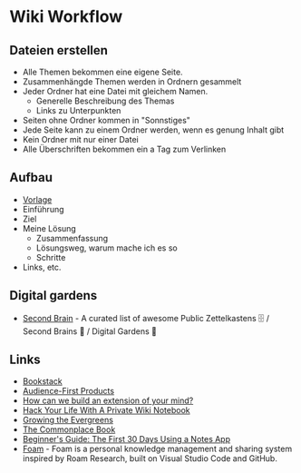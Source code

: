 # Wiki Workflow

## Dateien erstellen

- Alle Themen bekommen eine eigene Seite.
- Zusammenhängde Themen werden in Ordnern gesammelt
- Jeder Ordner hat eine Datei mit gleichem Namen.
    + Generelle Beschreibung des Themas
    + Links zu Unterpunkten
- Seiten ohne Ordner kommen in "Sonnstiges"
- Jede Seite kann zu einem Ordner werden, wenn es genung Inhalt gibt
- Kein Ordner mit nur einer Datei
- Alle Überschriften bekommen ein a Tag zum Verlinken

## Aufbau

- [Vorlage](https://onepotpony.com/)
- Einführung
- Ziel
- Meine Lösung
    - Zusammenfassung
    - Lösungsweg, warum mache ich es so
    - Schritte
- Links, etc.

## Digital gardens

- [Second Brain](https://github.com/KasperZutterman/Second-Brain#readme) - A curated list of awesome Public Zettelkastens 🗄️ / Second Brains 🧠 / Digital Gardens 🌱

## Links

- [Bookstack](https://www.bookstackapp.com/)
- [Audience-First Products](https://www.perell.com/blog/audience-first-products)
- [How can we build an extension of your mind?](https://vanschneider.com/how-can-we-build-an-extension-of-your-mind)
- [Hack Your Life With A Private Wiki Notebook](http://webseitz.fluxent.com/wiki/HackYourLifeWithAPrivateWikiNotebookGettingThingsDoneAndOtherSystems)
- [Growing the Evergreens](https://maggieappleton.com/evergreens)
- [The Commonplace Book](https://thedeepdish.org/digital-commonplace-book/)
- [Beginner's Guide: The First 30 Days Using a Notes App](https://www.youtube.com/watch?v=tOS53fSDqVw)
- [Foam](https://github.com/foambubble/foam/) - Foam is a personal knowledge management and sharing system inspired by Roam Research, built on Visual Studio Code and GitHub.